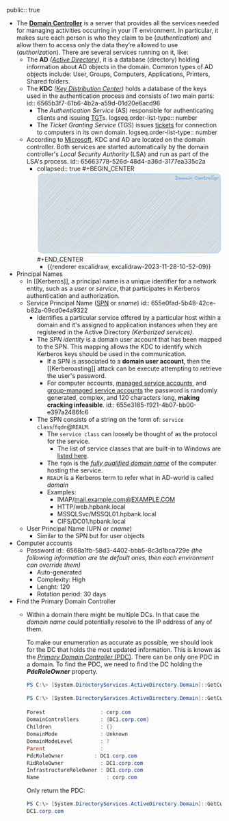 public:: true

- The **[Domain Controller](https://learn.microsoft.com/en-us/previous-versions/windows/it-pro/windows-server-2003/cc786438(v=ws.10))** is a server that provides all the services needed for managing activities occurring in your IT environment. In particular, it makes sure each person is who they claim to be (*authentication*) and allow them to access only the data they’re allowed to use (*authorization*). There are several services running on it, like:
	- The **AD** *([Active Directory](https://learn.microsoft.com/en-us/windows-server/identity/ad-ds/get-started/virtual-dc/active-directory-domain-services-overview))*, it is a database (directory) holding information about AD objects in the domain. Common types of AD objects include: User, Groups, Computers, Applications, Printers, Shared folders.
	- The **KDC** *([Key Distribution Center](https://learn.microsoft.com/en-us/windows/win32/secauthn/key-distribution-center))* holds a database of the keys used in the authentication process and consists of two main parts:
	  id:: 6565b3f7-61b6-4b2a-a59d-01d20e6acd96
		- The  *Authentication Service* (AS) responsible for authenticating clients and issuing [TGT](((655b1bc6-5c5d-4c70-9d2b-f3f3d6458cb9)))s.
		  logseq.order-list-type:: number
		- The *Ticket Granting Service* (TGS) issues [tickets](((655a24c7-b91e-4a45-8468-c565395f566e))) for connection to computers in its own domain.
		  logseq.order-list-type:: number
	- According to [Microsoft](https://learn.microsoft.com/en-us/windows/win32/secauthn/key-distribution-center), KDC and AD are located on the domain controller. Both services are started automatically by the domain controller's *Local Security Authority* (LSA) and run as part of the LSA's process.
	  id:: 65663778-526d-48d4-a36d-3177ea335c2a
		- collapsed:: true
		  #+BEGIN_CENTER
		  ![image.png](../assets/image_1701166201207_0.png)
		  #+END_CENTER
			- {{renderer excalidraw, excalidraw-2023-11-28-10-52-09}}
- Principal Names
	- In [[Kerberos]], a principal name is a unique identifier for a network entity, such as a *user* or *service*, that participates in Kerberos authentication and authorization.
	- Service Principal Name ([SPN](https://learn.microsoft.com/en-us/windows/win32/ad/service-principal-names) or *sname*)
	  id:: 655e0fad-5b48-42ce-b82a-09cd0e4a9322
		- Identifies a particular service offered by a particular host within a domain and it's assigned to application instances when they are registered in the Active Directory *(Kerberized services)*.
		- The *SPN identity* is a domain user account that has been mapped to the SPN. This mapping allows the KDC to identify which Kerberos keys should be used in the communication.
			- If a SPN is associated to a **domain user account**, then the [[Kerberoasting]] attack can be execute attempting to retrieve the user's password.
			- For computer accounts, [managed service accounts](https://techcommunity.microsoft.com/t5/ask-the-directory-services-team/managed-service-accounts-understanding-implementing-best/ba-p/397009), and [group-managed service accounts](https://learn.microsoft.com/en-us/windows-server/security/group-managed-service-accounts/group-managed-service-accounts-overview) the password is randomly generated, complex, and 120 characters long, **making cracking infeasible**.
			  id:: 655e3185-f921-4b07-bb00-e397a2486fc6
		- The SPN consists of a string on the form of: `service class`/`fqdn`@`REALM`.
			- The `service class` can loosely be thought of as the protocol for the service.
				- The list of service classes that are built-in to Windows are [listed here](https://learn.microsoft.com/en-us/previous-versions/windows/it-pro/windows-server-2003/cc772815(v=ws.10)?redirectedfrom=MSDN#service-principal-names).
			- The `fqdn` is the *[fully qualified domain name](https://en.wikipedia.org/wiki/Fully_qualified_domain_name)* of the computer hosting the service.
			- `REALM` is a Kerberos term to refer what in AD-world is called *domain*
			- Examples:
				- IMAP/mail.example.com@EXAMPLE.COM
				- HTTP/web.hpbank.local
				- MSSQLSvc/MSSQL01.hpbank.local
				- CIFS/DC01.hpbank.local
	- User Principal Name (UPN or *cname*)
		- Similar to the SPN but for user objects
- Computer accounts
	- Password
	  id:: 6568a1fb-58d3-4402-bbb5-8c3d1bca729e
	  *(the following information are the default ones, then each environment can override them)*
		- Auto-generated
		- Complexity: High
		- Lenght: 120
		- Rotation period: 30 days
- Find the Primary Domain Controller
	- Within a domain there might be multiple DCs. In  that case the *domain name* could potentially resolve to the IP address of any of them.
	  
	  To make our enumeration as accurate as possible, we should look for the DC that
	  holds the most updated information. This is known as the [*Primary Domain Controller* (PDC)](https://portal.offsec.com/courses/pen-200/books-and-videos/modal/modules/active-directory-introduction-and-enumeration/active-directory-manual-enumeration/enumerating-active-directory-using-powershell-and-net-classes#fn6). There can be only one PDC in a domain. To find the PDC, we need to find the DC holding the ***PdcRoleOwner*** property.
	  ```powershell
	  PS C:\> [System.DirectoryServices.ActiveDirectory.Domain]::GetCurrentDomain()
	  ```
	  ```powershell
	  PS C:\> [System.DirectoryServices.ActiveDirectory.Domain]::GetCurrentDomain()
	  
	  Forest                  : corp.com
	  DomainControllers       : {DC1.corp.com}
	  Children                : {}
	  DomainMode              : Unknown
	  DomainModeLevel         : 7
	  Parent                  :
	  PdcRoleOwner			: DC1.corp.com
	  RidRoleOwner            : DC1.corp.com
	  InfrastructureRoleOwner : DC1.corp.com
	  Name                  	: corp.com
	  ```
	  Only return the PDC:
	  ```powershell
	  PS C:\> [System.DirectoryServices.ActiveDirectory.Domain]::GetCurrentDomain().PdcRoleOwner.Name
	  DC1.corp.com
	  ```